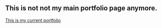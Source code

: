 ## This is not not my main portfolio page anymore.

[This is my current portfolio](https://scottladd.herokuapp.com/)